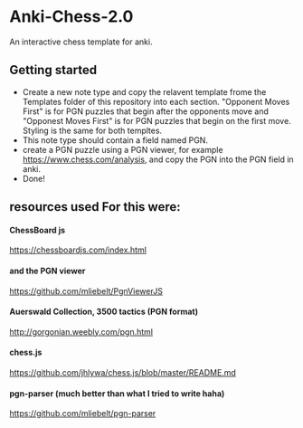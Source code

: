 # Anki-Chess-2.0
An interactive chess template for anki. 


## Getting started

- Create a new note type and copy the relavent template frome the Templates folder of this repository into each section. "Opponent Moves First" is for PGN puzzles that begin after the opponents move and "Opponest Moves First" is for PGN puzzles that begin on the first move. Styling is the same for both templtes.
- This note type should contain a field named PGN. 
- create a PGN puzzle using a PGN viewer, for example https://www.chess.com/analysis, and copy the PGN into the PGN field in anki.
- Done!


## resources used For this were:

#### ChessBoard js
https://chessboardjs.com/index.html

#### and the PGN viewer
https://github.com/mliebelt/PgnViewerJS

#### Auerswald Collection, 3500 tactics (PGN format)
http://gorgonian.weebly.com/pgn.html

#### chess.js
https://github.com/jhlywa/chess.js/blob/master/README.md

#### pgn-parser (much better than what I tried to write haha)
https://github.com/mliebelt/pgn-parser


